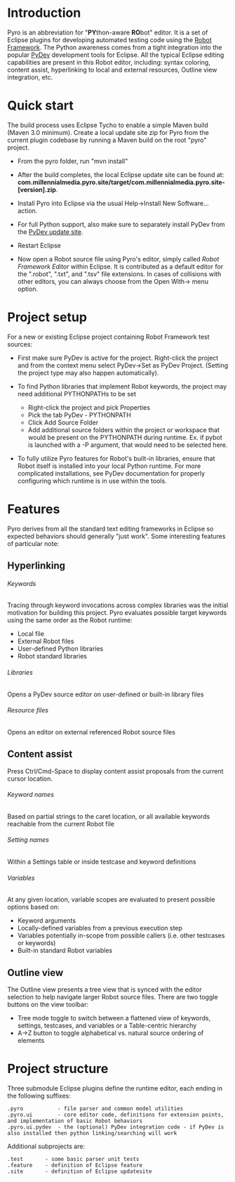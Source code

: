 # Introduction
Pyro is an abbreviation for "**PY**thon-aware **RO**bot" editor.  It is a set of Eclipse plugins for developing automated testing code using the [Robot Framework](http://robotframework.org/).  The Python awareness comes from a tight integration into the popular [PyDev](http://pydev.org/) development tools for Eclipse.  All the typical Eclipse editing capabilities are present in this Robot editor, including: syntax coloring, content assist, hyperlinking to local and external resources, Outline view integration, etc.


# Quick start
The build process uses Eclipse Tycho to enable a simple Maven build (Maven 3.0 minimum).  Create a local update site zip for Pyro from the current plugin codebase by running a Maven build on the root "pyro" project.

* From the pyro folder, run "mvn install"
* After the build completes, the local Eclipse update site can be found at: **com.millennialmedia.pyro.site/target/com.millennialmedia.pyro.site-[version].zip**.  
* Install Pyro into Eclipse via the usual Help->Install New Software... action.
* For full Python support, also make sure to separately install PyDev from the [PyDev update site](http://pydev.org/updates/).
* Restart Eclipse

* Now open a Robot source file using Pyro's editor, simply called _Robot Framework Editor_ within Eclipse.  It is contributed as a default editor for the ".robot", ".txt", and ".tsv" file extensions.  In cases of collisions with other editors, you can always choose from the Open With-> menu option. 


# Project setup
For a new or existing Eclipse project containing Robot Framework test sources:

* First make sure PyDev is active for the project.  Right-click the project and from the context menu select PyDev->Set as PyDev Project.  (Setting the project type may also happen automatically).

* To find Python libraries that implement Robot keywords, the project may need additional PYTHONPATHs to be set
  * Right-click the project and pick Properties
  * Pick the tab PyDev - PYTHONPATH
  * Click Add Source Folder
  * Add additional source folders within the project or workspace that would be present on the PYTHONPATH during runtime.  Ex. if pybot is launched with a -P argument, that would need to be selected here.

* To fully utilize Pyro features for Robot's built-in libraries, ensure that Robot itself is installed into your local Python runtime.  For more complicated installations, see PyDev documentation for properly configuring which runtime is in use within the tools.
    
   
# Features
Pyro derives from all the standard text editing frameworks in Eclipse so expected behaviors should generally "just work".  Some interesting features of particular note:

## Hyperlinking
###### Keywords
Tracing through keyword invocations across complex libraries was the initial motivation for building this project.  Pyro evaluates possible target keywords using the same order as the Robot runtime:

* Local file
* External Robot files
* User-defined Python libraries
* Robot standard libraries

###### Libraries
Opens a PyDev source editor on user-defined or built-in library files

###### Resource files
Opens an editor on external referenced Robot source files





## Content assist
Press Ctrl/Cmd-Space to display content assist proposals from the current cursor location.

###### Keyword names
Based on partial strings to the caret location, or all available keywords reachable from the current Robot file

###### Setting names
Within a Settings table or inside testcase and keyword definitions

###### Variables
At any given location, variable scopes are evaluated to present possible options based on:

* Keyword arguments
* Locally-defined variables from a previous execution step
* Variables potentially in-scope from possible callers (i.e. other testcases or keywords)
* Built-in standard Robot variables





## Outline view
The Outline view presents a tree view that is synced with the editor selection to help navigate larger Robot source files.  There are two toggle buttons on the view toolbar:
* Tree mode toggle to switch between a flattened view of keywords, settings, testcases, and variables or a Table-centric hierarchy
* A->Z button to toggle alphabetical vs. natural source ordering of elements




    
# Project structure
Three submodule Eclipse plugins define the runtime editor, each ending in the following suffixes:

    .pyro           - file parser and common model utilities
    .pyro.ui        - core editor code, definitions for extension points, and implementation of basic Robot behaviors
    .pyro.ui.pydev  - the (optional) PyDev integration code - if PyDev is also installed then python linking/searching will work

Additional subprojects are:

    .test       - some basic parser unit tests
    .feature    - definition of Eclipse feature
    .site       - definition of Eclipse updatesite
    

    